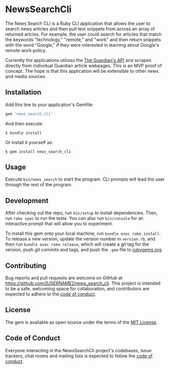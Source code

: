 # NewsSearchCli

The News Search CLI is a Ruby CLI application that allows the user to search news articles and then pull text snippets from across an array of returned artcles. For example, the user could search for articles that match the keywords "technology," "remote," and "work" and then return snippets with the word "Google," if they were interested in learning about Google's remote work policy. 

Currently the applications utilizes the [The Guardian's API](https://open-platform.theguardian.com/documentation/) and scrapes directly from individual Guardian article webpages. This is an MVP proof of concept. The hope is that this application will be extensible to other news and media sources.

## Installation

Add this line to your application's Gemfile:

```ruby
gem 'news_search_cli'
```

And then execute:

    $ bundle install

Or install it yourself as:

    $ gem install news_search_cli

## Usage

Execute `bin/news_search` to start the program. CLI prompts will lead the user through the rest of the program.

## Development

After checking out the repo, run `bin/setup` to install dependencies. Then, run `rake spec` to run the tests. You can also run `bin/console` for an interactive prompt that will allow you to experiment.

To install this gem onto your local machine, run `bundle exec rake install`. To release a new version, update the version number in `version.rb`, and then run `bundle exec rake release`, which will create a git tag for the version, push git commits and tags, and push the `.gem` file to [rubygems.org](https://rubygems.org).

## Contributing

Bug reports and pull requests are welcome on GitHub at https://github.com/[USERNAME]/news_search_cli. This project is intended to be a safe, welcoming space for collaboration, and contributors are expected to adhere to the [code of conduct](https://github.com/[USERNAME]/news_search_cli/blob/master/CODE_OF_CONDUCT.md).


## License

The gem is available as open source under the terms of the [MIT License](https://opensource.org/licenses/MIT).

## Code of Conduct

Everyone interacting in the NewsSearchCli project's codebases, issue trackers, chat rooms and mailing lists is expected to follow the [code of conduct](https://github.com/[USERNAME]/news_search_cli/blob/master/CODE_OF_CONDUCT.md).
